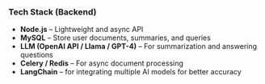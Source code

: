 ### Tech Stack (Backend)

- **Node.js** – Lightweight and async API
- **MySQL** – Store user documents, summaries, and queries
- **LLM (OpenAI API / Llama / GPT-4)** – For summarization and answering questions
- **Celery / Redis** – For async document processing
- **LangChain** – for integrating multiple AI models for better accuracy
